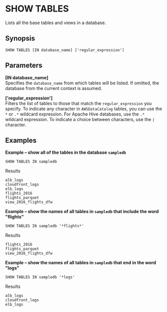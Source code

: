 # SHOW TABLES<a name="show-tables"></a>

Lists all the base tables and views in a database\.

## Synopsis<a name="synopsis"></a>

```
SHOW TABLES [IN database_name] ['regular_expression']
```

## Parameters<a name="parameters"></a>

**\[IN database\_name\]**  
Specifies the `database_name` from which tables will be listed\. If omitted, the database from the current context is assumed\.

**\['regular\_expression'\]**  
Filters the list of tables to those that match the `regular_expression` you specify\. To indicate any character in `AWSDataCatalog` tables, you can use the `*` or `.*` wildcard expression\. For Apache Hive databases, use the `.*` wildcard expression\. To indicate a choice between characters, use the `|` character\.

## Examples<a name="examples"></a>

**Example – show all of the tables in the database `sampledb`**  

```
SHOW TABLES IN sampledb
```
Results  

```
alb_logs
cloudfront_logs
elb_logs
flights_2016
flights_parquet
view_2016_flights_dfw
```

**Example – show the names of all tables in `sampledb` that include the word "flights"**  

```
SHOW TABLES IN sampledb '*flights*'
```
Results  

```
flights_2016
flights_parquet
view_2016_flights_dfw
```

**Example – show the names of all tables in `sampledb` that end in the word "logs"**  

```
SHOW TABLES IN sampledb '*logs'
```
Results  

```
alb_logs
cloudfront_logs
elb_logs
```